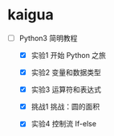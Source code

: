 # kaigua
- [ ] Python3 简明教程
    - [x] 实验1 开始 Python 之旅
    - [x] 实验2 变量和数据类型
    - [x] 实验3 运算符和表达式
    - [x] 挑战1 挑战：圆的面积
    - [x] 实验4 控制流 If-else
 
